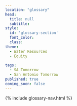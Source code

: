 ```yaml
---
location: "glossary"
head:
  title: null
  subtitle:
style:
  id: 'glossary-section'
  font_color:
  class:
theme:
  - Water Resources
  - Equity
  
tags:
  - SA Tomorrow
  - San Antonio Tomorrow  
published: true
coming_soon: false
---
```


{% include glossary-nav.html %}
